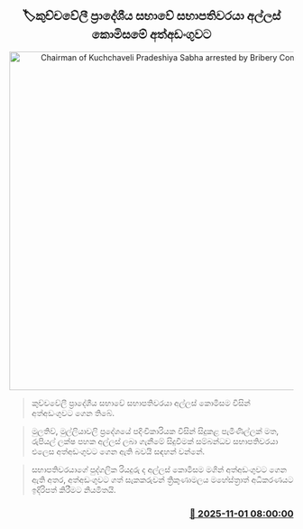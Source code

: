<p align='center'><b><h2 align='center' title='Chairman of Kuchchaveli Pradeshiya Sabha arrested by Bribery Commission'>🏷කුච්චවේලී ප්‍රාදේශීය සභාවේ සභාපතිවරයා අල්ලස් කොමිසමේ අත්අඩංගුවට</h2></b></p>
<p align='center'><img src='https://helakuru.sgp1.cdn.digitaloceanspaces.com/esana/images/lib/arrested2[1].jpg' width='600' alt='Chairman of Kuchchaveli Pradeshiya Sabha arrested by Bribery Commission'></p>

> කුච්චවේලී ප්‍රාදේශීය සභාවේ සභාපතිවරයා අල්ලස් කොමිසම විසින් අත්අඩංගුවට ගෙන තිබේ.

> මුලතිව්, මුල්ලියාවලි ප්‍රදේශයේ පදිංචිකාරියක විසින් සිදුකළ පැමිණිල්ලක් මත, රුපියල් ලක්ෂ පහක අල්ලස් ලබා ගැනීමේ සිදුවීමක් සම්බන්ධව සභාපතිවරයා එලෙස අත්අඩංගුවට ගෙන ඇති බවයි සඳහන් වන්නේ.

> සභාපතිවරයාගේ පුද්ගලික රියදුරු ද අල්ලස් කොමිසම මගින් අත්අඩංගුවට ගෙන ඇති අතර, අත්අඩංගුවට ගත් සැකකරුවන් ත්‍රිකුණාමලය මහේස්ත්‍රාත් අධිකරණයට ඉදිරිපත් කිරීමට නියමිතයි.



<h3 align='right'><a href='https://www.helakuru.lk/esana/p/114996/'>📅 2025-11-01 08:00:00</a></h3>
